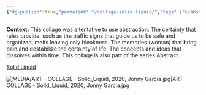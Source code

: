 ```yaml
---
{"dg-publish":true,"permalink":"/collage-solid-liquid/","tags":["c/abstract","c/number","c/woman","c/colour-yellow","c/colour-black","c/sign","collage/year-2020","collage/book/2020","collage/series/crystallized-feelings"],"created":"2024-06-28T12:56:47.000-04:00","updated":"2025-08-26T14:40:37.474-04:00"}
---
```



**Context:** This collage was a tentative to use abstraction. The certainty that rules provide, such as the traffic signs that guide us to be safe and organized, melts leaving only bleakness. The memories (woman) that bring pain and destabilize the certainty of life. The concepts and ideas that dissolves within time. This collage is also part of the series Abstract.

[Solid Liquid](https://www.instagram.com/p/CCw3SVtB5vk/)

![MEDIA/ART - COLLAGE - Solid_Liquid, 2020, Jonny Garcia.jpg|ART - COLLAGE - Solid_Liquid, 2020, Jonny Garcia.jpg](/img/user/MEDIA/ART%20-%20COLLAGE%20-%20Solid_Liquid,%202020,%20Jonny%20Garcia.jpg)
